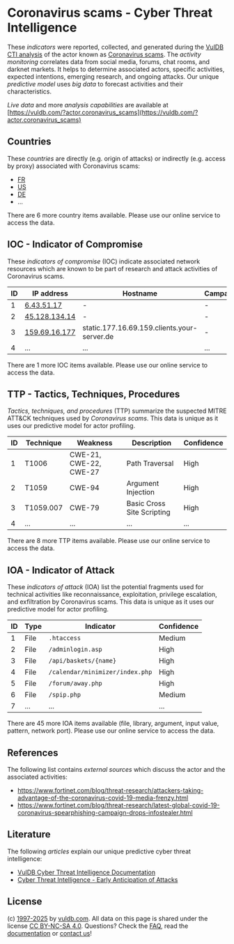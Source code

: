 # Coronavirus scams - Cyber Threat Intelligence

These _indicators_ were reported, collected, and generated during the [VulDB CTI analysis](https://vuldb.com/?kb.cti) of the actor known as [Coronavirus scams](https://vuldb.com/?actor.coronavirus_scams). The _activity monitoring_ correlates data from social media, forums, chat rooms, and darknet markets. It helps to determine associated actors, specific activities, expected intentions, emerging research, and ongoing attacks. Our unique _predictive model_ uses _big data_ to forecast activities and their characteristics.

_Live data_ and more _analysis capabilities_ are available at [https://vuldb.com/?actor.coronavirus_scams](https://vuldb.com/?actor.coronavirus_scams)

## Countries

These _countries_ are directly (e.g. origin of attacks) or indirectly (e.g. access by proxy) associated with Coronavirus scams:

* [FR](https://vuldb.com/?country.fr)
* [US](https://vuldb.com/?country.us)
* [DE](https://vuldb.com/?country.de)
* ...

There are 6 more country items available. Please use our online service to access the data.

## IOC - Indicator of Compromise

These _indicators of compromise_ (IOC) indicate associated network resources which are known to be part of research and attack activities of Coronavirus scams.

ID | IP address | Hostname | Campaign | Confidence
-- | ---------- | -------- | -------- | ----------
1 | [6.43.51.17](https://vuldb.com/?ip.6.43.51.17) | - | - | High
2 | [45.128.134.14](https://vuldb.com/?ip.45.128.134.14) | - | - | High
3 | [159.69.16.177](https://vuldb.com/?ip.159.69.16.177) | static.177.16.69.159.clients.your-server.de | - | High
4 | ... | ... | ... | ...

There are 1 more IOC items available. Please use our online service to access the data.

## TTP - Tactics, Techniques, Procedures

_Tactics, techniques, and procedures_ (TTP) summarize the suspected MITRE ATT&CK techniques used by _Coronavirus scams_. This data is unique as it uses our predictive model for actor profiling.

ID | Technique | Weakness | Description | Confidence
-- | --------- | -------- | ----------- | ----------
1 | T1006 | CWE-21, CWE-22, CWE-27 | Path Traversal | High
2 | T1059 | CWE-94 | Argument Injection | High
3 | T1059.007 | CWE-79 | Basic Cross Site Scripting | High
4 | ... | ... | ... | ...

There are 8 more TTP items available. Please use our online service to access the data.

## IOA - Indicator of Attack

These _indicators of attack_ (IOA) list the potential fragments used for technical activities like reconnaissance, exploitation, privilege escalation, and exfiltration by Coronavirus scams. This data is unique as it uses our predictive model for actor profiling.

ID | Type | Indicator | Confidence
-- | ---- | --------- | ----------
1 | File | `.htaccess` | Medium
2 | File | `/adminlogin.asp` | High
3 | File | `/api/baskets/{name}` | High
4 | File | `/calendar/minimizer/index.php` | High
5 | File | `/forum/away.php` | High
6 | File | `/spip.php` | Medium
7 | ... | ... | ...

There are 45 more IOA items available (file, library, argument, input value, pattern, network port). Please use our online service to access the data.

## References

The following list contains _external sources_ which discuss the actor and the associated activities:

* https://www.fortinet.com/blog/threat-research/attackers-taking-advantage-of-the-coronavirus-covid-19-media-frenzy.html
* https://www.fortinet.com/blog/threat-research/latest-global-covid-19-coronavirus-spearphishing-campaign-drops-infostealer.html

## Literature

The following _articles_ explain our unique predictive cyber threat intelligence:

* [VulDB Cyber Threat Intelligence Documentation](https://vuldb.com/?kb.cti)
* [Cyber Threat Intelligence - Early Anticipation of Attacks](https://www.scip.ch/en/?labs.20201022)

## License

(c) [1997-2025](https://vuldb.com/?kb.changelog) by [vuldb.com](https://vuldb.com/?kb.about). All data on this page is shared under the license [CC BY-NC-SA 4.0](https://creativecommons.org/licenses/by-nc-sa/4.0/). Questions? Check the [FAQ](https://vuldb.com/?kb.faq), read the [documentation](https://vuldb.com/?kb) or [contact us](https://vuldb.com/?contact)!
